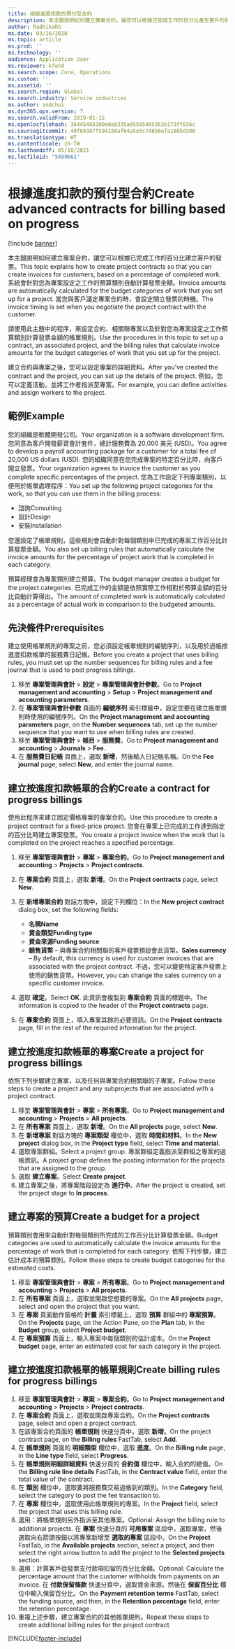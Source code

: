 ```yaml
---
title: 根據進度扣款的預付型合約
description: 本主題說明如何建立專案合約，讓您可以根據已完成工作的百分比產生客戶的發票。
author: RadhikaRS
ms.date: 03/26/2020
ms.topic: article
ms.prod: ''
ms.technology: ''
audience: Application User
ms.reviewer: kfend
ms.search.scope: Core, Operations
ms.custom: ''
ms.assetid: ''
ms.search.region: Global
ms.search.industry: Service industries
ms.author: andchoi
ms.dyn365.ops.version: 7
ms.search.validFrom: 2019-01-15
ms.openlocfilehash: 3b445488100e0a8335a05505405953b173ff836c
ms.sourcegitcommit: 40f68387f594180af64a5e5c748b6efa188bd300
ms.translationtype: HT
ms.contentlocale: zh-TW
ms.lasthandoff: 05/10/2021
ms.locfileid: "5999661"
---
```

# <a name="create-advanced-contracts-for-billing-based-on-progress"></a><span data-ttu-id="d96c9-103">根據進度扣款的預付型合約</span><span class="sxs-lookup"><span data-stu-id="d96c9-103">Create advanced contracts for billing based on progress</span></span>
[!include [banner](../includes/banner.md)]

<span data-ttu-id="d96c9-104">本主題說明如何建立專案合約，讓您可以根據已完成工作的百分比建立客戶的發票。</span><span class="sxs-lookup"><span data-stu-id="d96c9-104">This topic explains how to create project contracts so that you can create invoices for customers, based on a percentage of completed work.</span></span> <span data-ttu-id="d96c9-105">系統會針對您為專案設定之工作的預算類別自動計算發票金額。</span><span class="sxs-lookup"><span data-stu-id="d96c9-105">Invoice amounts are automatically calculated for the budget categories of work that you set up for a project.</span></span> <span data-ttu-id="d96c9-106">當您與客戶議定專案合約時，會設定開立發票的時機。</span><span class="sxs-lookup"><span data-stu-id="d96c9-106">The invoice timing is set when you negotiate the project contract with the customer.</span></span>

<span data-ttu-id="d96c9-107">請使用此主題中的程序，來設定合約、相關聯專案以及針對您為專案設定之工作預算類別計算發票金額的帳單規則。</span><span class="sxs-lookup"><span data-stu-id="d96c9-107">Use the procedures in this topic to set up a contract, an associated project, and the billing rules that calculate invoice amounts for the budget categories of work that you set up for the project.</span></span>

<span data-ttu-id="d96c9-108">建立合約與專案之後，您可以設定專案的詳細資料。</span><span class="sxs-lookup"><span data-stu-id="d96c9-108">After you've created the contract and the project, you can set up the details of the project.</span></span> <span data-ttu-id="d96c9-109">例如，您可以定義活動，並將工作者指派至專案。</span><span class="sxs-lookup"><span data-stu-id="d96c9-109">For example, you can define activities and assign workers to the project.</span></span>

## <a name="example"></a><span data-ttu-id="d96c9-110">範例</span><span class="sxs-lookup"><span data-stu-id="d96c9-110">Example</span></span>

<span data-ttu-id="d96c9-111">您的組織是軟體開發公司。</span><span class="sxs-lookup"><span data-stu-id="d96c9-111">Your organization is a software development firm.</span></span> <span data-ttu-id="d96c9-112">您同意為客戶開發薪資會計套件，總計服務費為 20,000 美元 (USD)。</span><span class="sxs-lookup"><span data-stu-id="d96c9-112">You agree to develop a payroll accounting package for a customer for a total fee of 20,000 US dollars (USD).</span></span> <span data-ttu-id="d96c9-113">您的組織同意在您完成專案的特定百分比時，向客戶開立發票。</span><span class="sxs-lookup"><span data-stu-id="d96c9-113">Your organization agrees to invoice the customer as you complete specific percentages of the project.</span></span> <span data-ttu-id="d96c9-114">您為工作設定下列專案類別，以便用於帳單處理程序：</span><span class="sxs-lookup"><span data-stu-id="d96c9-114">You set up the following project categories for the work, so that you can use them in the billing process:</span></span>

- <span data-ttu-id="d96c9-115">諮詢</span><span class="sxs-lookup"><span data-stu-id="d96c9-115">Consulting</span></span>
- <span data-ttu-id="d96c9-116">設計</span><span class="sxs-lookup"><span data-stu-id="d96c9-116">Design</span></span>
- <span data-ttu-id="d96c9-117">安裝</span><span class="sxs-lookup"><span data-stu-id="d96c9-117">Installation</span></span>

<span data-ttu-id="d96c9-118">您還設定了帳單規則，這些規則會自動針對每個類別中已完成的專案工作百分比計算發票金額。</span><span class="sxs-lookup"><span data-stu-id="d96c9-118">You also set up billing rules that automatically calculate the invoice amounts for the percentage of project work that is completed in each category.</span></span>

<span data-ttu-id="d96c9-119">預算經理會為專案類別建立預算。</span><span class="sxs-lookup"><span data-stu-id="d96c9-119">The budget manager creates a budget for the project categories.</span></span> <span data-ttu-id="d96c9-120">已完成工作的金額是依照實際工作相對於預算金額的百分比自動計算得出。</span><span class="sxs-lookup"><span data-stu-id="d96c9-120">The amount of completed work is automatically calculated as a percentage of actual work in comparison to the budgeted amounts.</span></span>

## <a name="prerequisites"></a><span data-ttu-id="d96c9-121">先決條件</span><span class="sxs-lookup"><span data-stu-id="d96c9-121">Prerequisites</span></span>

<span data-ttu-id="d96c9-122">建立使用帳單規則的專案之前，您必須設定帳單規則的編號序列，以及用於過帳按進度扣款帳單的服務費日記帳。</span><span class="sxs-lookup"><span data-stu-id="d96c9-122">Before you create a project that uses billing rules, you must set up the number sequences for billing rules and a fee journal that is used to post progress billings.</span></span>

1. <span data-ttu-id="d96c9-123">移至 **專案管理與會計** \> **設定** \> **專案管理與會計參數**。</span><span class="sxs-lookup"><span data-stu-id="d96c9-123">Go to **Project management and accounting** \> **Setup** \> **Project management and accounting parameters**.</span></span>
2. <span data-ttu-id="d96c9-124">在 **專案管理與會計參數** 頁面的 **編號序列** 索引標籤中，設定您要在建立帳單規則時使用的編號序列。</span><span class="sxs-lookup"><span data-stu-id="d96c9-124">On the **Project management and accounting parameters** page, on the **Number sequences** tab, set up the number sequence that you want to use when billing rules are created.</span></span>
3. <span data-ttu-id="d96c9-125">移至 **專案管理與會計** \> **帳目** \> **服務費**。</span><span class="sxs-lookup"><span data-stu-id="d96c9-125">Go to **Project management and accounting** \> **Journals** \> **Fee**.</span></span>
4. <span data-ttu-id="d96c9-126">在 **服務費日記帳** 頁面上，選取 **新增**，然後輸入日記帳名稱。</span><span class="sxs-lookup"><span data-stu-id="d96c9-126">On the **Fee journal** page, select **New**, and enter the journal name.</span></span>

## <a name="create-a-contract-for-progress-billings"></a><span data-ttu-id="d96c9-127">建立按進度扣款帳單的合約</span><span class="sxs-lookup"><span data-stu-id="d96c9-127">Create a contract for progress billings</span></span>

<span data-ttu-id="d96c9-128">使用此程序來建立固定價格專案的專案合約。</span><span class="sxs-lookup"><span data-stu-id="d96c9-128">Use this procedure to create a project contract for a fixed-price project.</span></span> <span data-ttu-id="d96c9-129">您會在專案上已完成的工作達到指定的百分比時建立專案發票。</span><span class="sxs-lookup"><span data-stu-id="d96c9-129">You create a project invoice when the work that is completed on the project reaches a specified percentage.</span></span>

1. <span data-ttu-id="d96c9-130">移至 **專案管理與會計** \> **專案** \> **專案合約**。</span><span class="sxs-lookup"><span data-stu-id="d96c9-130">Go to **Project management and accounting** \> **Projects** \> **Project contracts**.</span></span>
2. <span data-ttu-id="d96c9-131">在 **專案合約** 頁面上，選取 **新增**。</span><span class="sxs-lookup"><span data-stu-id="d96c9-131">On the **Project contracts** page, select **New**.</span></span>
3. <span data-ttu-id="d96c9-132">在 **新增專案合約** 對話方塊中，設定下列欄位：</span><span class="sxs-lookup"><span data-stu-id="d96c9-132">In the **New project contract** dialog box, set the following fields:</span></span>

    - <span data-ttu-id="d96c9-133">**名稱**</span><span class="sxs-lookup"><span data-stu-id="d96c9-133">**Name**</span></span>
    - <span data-ttu-id="d96c9-134">**資金類型**</span><span class="sxs-lookup"><span data-stu-id="d96c9-134">**Funding type**</span></span>
    - <span data-ttu-id="d96c9-135">**資金來源**</span><span class="sxs-lookup"><span data-stu-id="d96c9-135">**Funding source**</span></span>
    - <span data-ttu-id="d96c9-136">**銷售貨幣** – 與專案合約相關聯的客戶發票預設會此貨幣。</span><span class="sxs-lookup"><span data-stu-id="d96c9-136">**Sales currency** – By default, this currency is used for customer invoices that are associated with the project contract.</span></span> <span data-ttu-id="d96c9-137">不過，您可以變更特定客戶發票上使用的銷售貨幣。</span><span class="sxs-lookup"><span data-stu-id="d96c9-137">However, you can change the sales currency on a specific customer invoice.</span></span>

4. <span data-ttu-id="d96c9-138">選取 **確定**。</span><span class="sxs-lookup"><span data-stu-id="d96c9-138">Select **OK**.</span></span> <span data-ttu-id="d96c9-139">此資訊會複製到 **專案合約** 頁面的標題中。</span><span class="sxs-lookup"><span data-stu-id="d96c9-139">The information is copied to the header of the **Project contracts** page.</span></span>
5. <span data-ttu-id="d96c9-140">在 **專案合約** 頁面上，填入專案其餘的必要資訊。</span><span class="sxs-lookup"><span data-stu-id="d96c9-140">On the **Project contracts** page, fill in the rest of the required information for the project.</span></span>

## <a name="create-a-project-for-progress-billings"></a><span data-ttu-id="d96c9-141">建立按進度扣款帳單的專案</span><span class="sxs-lookup"><span data-stu-id="d96c9-141">Create a project for progress billings</span></span>

<span data-ttu-id="d96c9-142">依照下列步驟建立專案，以及任何與專案合約相關聯的子專案。</span><span class="sxs-lookup"><span data-stu-id="d96c9-142">Follow these steps to create a project and any subprojects that are associated with a project contract.</span></span>

1. <span data-ttu-id="d96c9-143">移至 **專案管理與會計** \> **專案** \> **所有專案**。</span><span class="sxs-lookup"><span data-stu-id="d96c9-143">Go to **Project management and accounting** \> **Projects** \> **All projects**.</span></span>
2. <span data-ttu-id="d96c9-144">在 **所有專案** 頁面上，選取 **新增**。</span><span class="sxs-lookup"><span data-stu-id="d96c9-144">On the **All projects** page, select **New**.</span></span>
3. <span data-ttu-id="d96c9-145">在 **新增專案** 對話方塊的 **專案類型** 欄位中，選取 **時間和材料**。</span><span class="sxs-lookup"><span data-stu-id="d96c9-145">In the **New project** dialog box, in the **Project type** field, select **Time and material**.</span></span>
4. <span data-ttu-id="d96c9-146">選取專案群組。</span><span class="sxs-lookup"><span data-stu-id="d96c9-146">Select a project group.</span></span> <span data-ttu-id="d96c9-147">專案群組定義指派至群組之專案的過帳資訊。</span><span class="sxs-lookup"><span data-stu-id="d96c9-147">A project group defines the posting information for the projects that are assigned to the group.</span></span>
5. <span data-ttu-id="d96c9-148">選取 **建立專案**。</span><span class="sxs-lookup"><span data-stu-id="d96c9-148">Select **Create project**.</span></span>
6. <span data-ttu-id="d96c9-149">建立專案之後，將專案階段設定為 **進行中**。</span><span class="sxs-lookup"><span data-stu-id="d96c9-149">After the project is created, set the project stage to **In process**.</span></span>

## <a name="create-a-budget-for-a-project"></a><span data-ttu-id="d96c9-150">建立專案的預算</span><span class="sxs-lookup"><span data-stu-id="d96c9-150">Create a budget for a project</span></span>

<span data-ttu-id="d96c9-151">預算類別會用來自動針對每個類別所完成的工作百分比計算發票金額。</span><span class="sxs-lookup"><span data-stu-id="d96c9-151">Budget categories are used to automatically calculate the invoice amounts for the percentage of work that is completed for each category.</span></span> <span data-ttu-id="d96c9-152">依照下列步驟，建立估計成本的預算類別。</span><span class="sxs-lookup"><span data-stu-id="d96c9-152">Follow these steps to create budget categories for the estimated costs.</span></span>

1. <span data-ttu-id="d96c9-153">移至 **專案管理與會計** \> **專案** \> **所有專案**。</span><span class="sxs-lookup"><span data-stu-id="d96c9-153">Go to **Project management and accounting** \> **Projects** \> **All projects**.</span></span>
2. <span data-ttu-id="d96c9-154">在 **所有專案** 頁面上，選取並開啟您想要的專案。</span><span class="sxs-lookup"><span data-stu-id="d96c9-154">On the **All projects** page, select and open the project that you want.</span></span>
3. <span data-ttu-id="d96c9-155">在 **專案** 頁面動作窗格的 **計畫** 索引標籤上，選取 **預算** 群組中的 **專案預算**。</span><span class="sxs-lookup"><span data-stu-id="d96c9-155">On the **Projects** page, on the Action Pane, on the **Plan** tab, in the **Budget** group, select **Project budget**.</span></span>
4. <span data-ttu-id="d96c9-156">在 **專案預算** 頁面上，輸入專案中每個類別的估計成本。</span><span class="sxs-lookup"><span data-stu-id="d96c9-156">On the **Project budget** page, enter an estimated cost for each category in the project.</span></span>

## <a name="create-billing-rules-for-progress-billings"></a><span data-ttu-id="d96c9-157">建立按進度扣款帳單的帳單規則</span><span class="sxs-lookup"><span data-stu-id="d96c9-157">Create billing rules for progress billings</span></span>

1. <span data-ttu-id="d96c9-158">移至 **專案管理與會計** \> **專案** \> **專案合約**。</span><span class="sxs-lookup"><span data-stu-id="d96c9-158">Go to **Project management and accounting** \> **Projects** \> **Project contracts**.</span></span>
2. <span data-ttu-id="d96c9-159">在 **專案合約** 頁面上，選取並開啟專案合約。</span><span class="sxs-lookup"><span data-stu-id="d96c9-159">On the **Project contracts** page, select and open a project contract.</span></span>
3. <span data-ttu-id="d96c9-160">在該專案合約頁面的 **帳單規則** 快速分頁中，選取 **新增**。</span><span class="sxs-lookup"><span data-stu-id="d96c9-160">On the project contract page, on the **Billing rules** FastTab, select **Add**.</span></span>
4. <span data-ttu-id="d96c9-161">在 **帳單規則** 頁面的 **明細類型** 欄位中，選取 **進度**。</span><span class="sxs-lookup"><span data-stu-id="d96c9-161">On the **Billing rule** page, in the **Line type** field, select **Progress**.</span></span>
5. <span data-ttu-id="d96c9-162">在 **帳單規則明細詳細資料** 快速分頁的 **合約值** 欄位中，輸入合約的總值。</span><span class="sxs-lookup"><span data-stu-id="d96c9-162">On the **Billing rule line details** FastTab, in the **Contract value** field, enter the total value of the contract.</span></span>
6. <span data-ttu-id="d96c9-163">在 **類別** 欄位中，選取要將服務費交易過帳到的類別。</span><span class="sxs-lookup"><span data-stu-id="d96c9-163">In the **Category** field, select the category to post the fee transaction to.</span></span>
7. <span data-ttu-id="d96c9-164">在 **專案** 欄位中，選取使用此帳單規則的專案。</span><span class="sxs-lookup"><span data-stu-id="d96c9-164">In the **Project** field, select the project that uses this billing rule.</span></span>
8. <span data-ttu-id="d96c9-165">選用：將帳單規則另外指派至其他專案。</span><span class="sxs-lookup"><span data-stu-id="d96c9-165">Optional: Assign the billing rule to additional projects.</span></span> <span data-ttu-id="d96c9-166">在 **專案** 快速分頁的 **可用專案** 區段中，選取專案，然後選取向右箭頭按鈕以將專案新增至 **選取的專案** 區段中。</span><span class="sxs-lookup"><span data-stu-id="d96c9-166">On the **Project** FastTab, in the **Available projects** section, select a project, and then select the right arrow button to add the project to the **Selected projects** section.</span></span>
9. <span data-ttu-id="d96c9-167">選用：計算客戶從發票支付款項扣留的百分比金額。</span><span class="sxs-lookup"><span data-stu-id="d96c9-167">Optional: Calculate the percentage amount that the customer withholds from payments on an invoice.</span></span> <span data-ttu-id="d96c9-168">在 **付款保留條款** 快速分頁中，選取資金來源，然後在 **保留百分比** 欄位中輸入保留百分比。</span><span class="sxs-lookup"><span data-stu-id="d96c9-168">On the **Payment retention terms** FastTab, select the funding source, and then, in the **Retention percentage** field, enter the retention percentage.</span></span>
10. <span data-ttu-id="d96c9-169">重複上述步驟，建立專案合約的其他帳單規則。</span><span class="sxs-lookup"><span data-stu-id="d96c9-169">Repeat these steps to create additional billing rules for the project contract.</span></span>


[!INCLUDE[footer-include](../includes/footer-banner.md)]